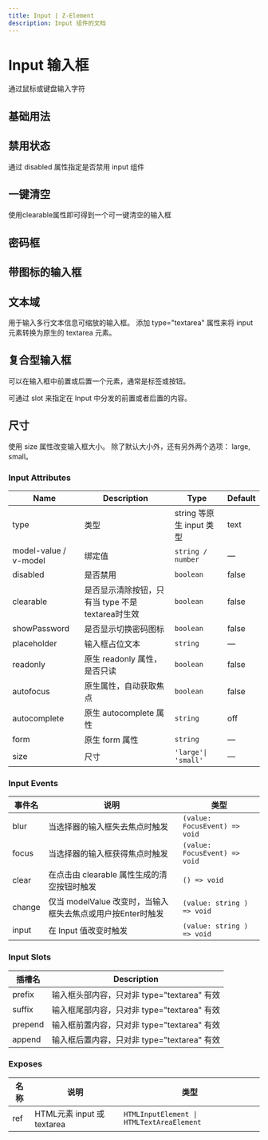 ```yaml
---
title: Input | Z-Element
description: Input 组件的文档
---
```


# Input 输入框
通过鼠标或键盘输入字符

## 基础用法

<preview path="../demo/Input/Basic.vue" title="基础用法" description="Input 基础用法"></preview>

## 禁用状态
通过 disabled 属性指定是否禁用 input 组件

<preview path="../demo/Input/Disable.vue" title="禁用状态" description="Input 禁用状态"></preview>

## 一键清空
使用clearable属性即可得到一个可一键清空的输入框

<preview path="../demo/Input/Clear.vue" title="一键清空" description="Input 一键清空"></preview>

## 密码框
<preview path="../demo/Input/Password.vue" title="密码框" description="Input 密码框"></preview>

## 带图标的输入框
<preview path="../demo/Input/Icon.vue" title="带图标的输入框" description="Input 带图标的输入框"></preview>

## 文本域
用于输入多行文本信息可缩放的输入框。 添加 type="textarea" 属性来将 input 元素转换为原生的 textarea 元素。
<preview path="../demo/Input/Text.vue" title="文本域" description="Input 文本域"></preview>

## 复合型输入框
可以在输入框中前置或后置一个元素，通常是标签或按钮。

可通过 slot 来指定在 Input 中分发的前置或者后置的内容。
<preview path="../demo/Input/Composite.vue" title="复合型输入框" description="Input 复合型输入框"></preview>

## 尺寸
使用 size 属性改变输入框大小。 除了默认大小外，还有另外两个选项： large, small。
<preview path="../demo/Input/Size.vue" title="尺寸" description="Input 尺寸"></preview>


### Input Attributes

| Name                  | Description                                       | Type                     | Default |
| --------------------- | ------------------------------------------------- | ------------------------ | ------- |
| type                  | 类型                                              | string 等原生 input 类型 | text    |
| model-value / v-model | 绑定值                                            | `string / number`        | —       |
| disabled              | 是否禁用                                          | `boolean`                | false   |
| clearable             | 是否显示清除按钮，只有当 type 不是 textarea时生效 | `boolean`                | false   |
| showPassword          | 是否显示切换密码图标                              | `boolean`                | false   |
| placeholder           | 输入框占位文本                                    | `string`                 | —       |
| readonly              | 原生  readonly 属性，是否只读                     | `boolean`                | false   |
| autofocus             | 原生属性，自动获取焦点                            | `boolean`                | false   |
| autocomplete          | 原生 autocomplete 属性                            | `string`                 | off     |
| form                  | 原生 form 属性                                    | `string`                 | —       |
| size                  | 尺寸                                              | `'large'\| 'small'`      | —       |


### Input Events
| 事件名 | 说明                                                        | 类型                          |
| ------ | ----------------------------------------------------------- | ----------------------------- |
| blur   | 当选择器的输入框失去焦点时触发                              | `(value: FocusEvent) => void` |
| focus  | 当选择器的输入框获得焦点时触发                              | `(value: FocusEvent) => void` |
| clear  | 在点击由 clearable 属性生成的清空按钮时触发                 | `() => void`                  |
| change | 仅当 modelValue 改变时，当输入框失去焦点或用户按Enter时触发 | `(value: string ) => void`    |
| input  | 在 Input 值改变时触发                                       | `(value: string ) => void`    |


### Input Slots
| 插槽名  | Description                                 |
| ------- | ------------------------------------------- |
| prefix  | 输入框头部内容，只对非 type="textarea" 有效 |
| suffix  | 输入框尾部内容，只对非 type="textarea" 有效 |
| prepend | 输入框前置内容，只对非 type="textarea" 有效 |
| append  | 输入框后置内容，只对非 type="textarea" 有效 |

### Exposes
| 名称 | 说明                       | 类型                                      |
| ---- | -------------------------- | ----------------------------------------- |
| ref  | HTML元素 input 或 textarea | `HTMLInputElement \| HTMLTextAreaElement` |

